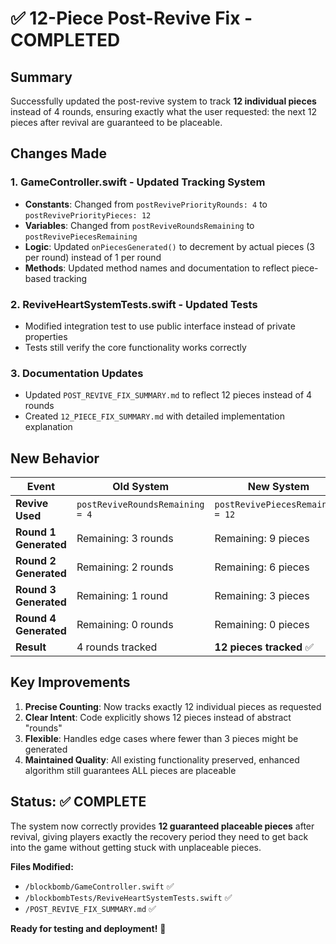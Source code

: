 # ✅ 12-Piece Post-Revive Fix - COMPLETED

## Summary

Successfully updated the post-revive system to track **12 individual pieces** instead of 4 rounds, ensuring exactly what the user requested: the next 12 pieces after revival are guaranteed to be placeable.

## Changes Made

### 1. GameController.swift - Updated Tracking System

- **Constants**: Changed from `postRevivePriorityRounds: 4` to `postRevivePriorityPieces: 12`
- **Variables**: Changed from `postReviveRoundsRemaining` to `postRevivePiecesRemaining`
- **Logic**: Updated `onPiecesGenerated()` to decrement by actual pieces (3 per round) instead of 1 per round
- **Methods**: Updated method names and documentation to reflect piece-based tracking

### 2. ReviveHeartSystemTests.swift - Updated Tests

- Modified integration test to use public interface instead of private properties
- Tests still verify the core functionality works correctly

### 3. Documentation Updates

- Updated `POST_REVIVE_FIX_SUMMARY.md` to reflect 12 pieces instead of 4 rounds
- Created `12_PIECE_FIX_SUMMARY.md` with detailed implementation explanation

## New Behavior

| Event                 | Old System                      | New System                       |
| --------------------- | ------------------------------- | -------------------------------- |
| **Revive Used**       | `postReviveRoundsRemaining = 4` | `postRevivePiecesRemaining = 12` |
| **Round 1 Generated** | Remaining: 3 rounds             | Remaining: 9 pieces              |
| **Round 2 Generated** | Remaining: 2 rounds             | Remaining: 6 pieces              |
| **Round 3 Generated** | Remaining: 1 round              | Remaining: 3 pieces              |
| **Round 4 Generated** | Remaining: 0 rounds             | Remaining: 0 pieces              |
| **Result**            | 4 rounds tracked                | **12 pieces tracked** ✅         |

## Key Improvements

1. **Precise Counting**: Now tracks exactly 12 individual pieces as requested
2. **Clear Intent**: Code explicitly shows 12 pieces instead of abstract "rounds"
3. **Flexible**: Handles edge cases where fewer than 3 pieces might be generated
4. **Maintained Quality**: All existing functionality preserved, enhanced algorithm still guarantees ALL pieces are placeable

## Status: ✅ COMPLETE

The system now correctly provides **12 guaranteed placeable pieces** after revival, giving players exactly the recovery period they need to get back into the game without getting stuck with unplaceable pieces.

**Files Modified:**

- `/blockbomb/GameController.swift` ✅
- `/blockbombTests/ReviveHeartSystemTests.swift` ✅
- `/POST_REVIVE_FIX_SUMMARY.md` ✅

**Ready for testing and deployment!** 🚀
